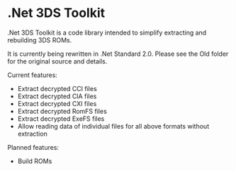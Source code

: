 # .Net 3DS Toolkit
.Net 3DS Toolkit is a code library intended to simplify extracting and rebuilding 3DS ROMs.

It is currently being rewritten in .Net Standard 2.0. Please see the Old folder for the original source and details.

Current features:
* Extract decrypted CCI files
* Extract decrypted CIA files
* Extract decrypted CXI files
* Extract decrypted RomFS files
* Extract decrypted ExeFS files
* Allow reading data of individual files for all above formats without extraction

Planned features:
* Build ROMs
